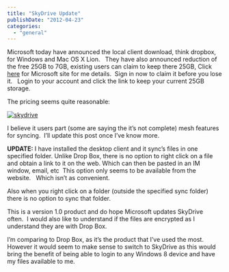 ```yaml
---
title: "SkyDrive Update"
publishDate: "2012-04-23"
categories: 
  - "general"
---
```


Microsoft today have announced the local client download, think dropbox, for Windows and Mac OS X Lion.   They have also announced reduction of the free 25GB to 7GB, existing users can claim to keep there 25GB, Click [here](https://windows.microsoft.com/en-us/skydrive/loyalty) for Microsoft site for me details.  Sign in now to claim it before you lose it.   Login to your account and click the link to keep your current 25GB storage.

The pricing seems quite reasonable:

[![skydrive](https://ramblinggeek.co.uk/wp-content/uploads/2012/04/skydrive_thumb.png "skydrive")](https://ramblinggeek.co.uk/wp-content/uploads/2012/04/skydrive.png)

I believe it users part (some are saying the it’s not complete) mesh features for syncing.  I’ll update this post once I’ve know more.

**UPDATE:** I have installed the desktop client and it sync’s files in one specified folder. Unlike Drop Box, there is no option to right click on a file and obtain a link to it on the web. Which can then be pasted in an IM window, email, etc  This option only seems to be available from the website.   Which isn’t as convenient.

Also when you right click on a folder (outside the specified sync folder) there is no option to sync that folder. 

This is a version 1.0 product and do hope Microsoft updates SkyDrive often.  I would also like to understand if the files are encrypted as I understand they are with Drop Box.

I’m comparing to Drop Box, as it’s the product that I’ve used the most.   However it would seem to make sense to switch to SkyDrive as this would bring the benefit of being able to login to any Windows 8 device and have my files available to me.
